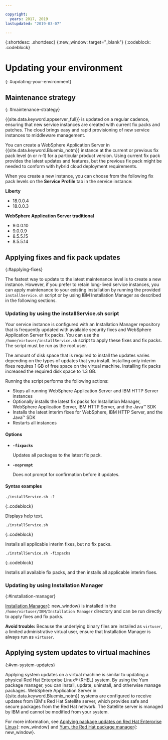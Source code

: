 ```yaml
---

copyright:
  years: 2017, 2019
lastupdated: "2019-03-07"

---
```


{:shortdesc: .shortdesc}
{:new_window: target="_blank"}
{:codeblock: .codeblock}

# Updating your environment
{: #updating-your-environment}

## Maintenance strategy
{: #maintenance-strategy}

{{site.data.keyword.appserver_full}} is updated on a regular cadence, ensuring that new service instances are created with current fix packs and patches. The cloud brings easy and rapid provisioning of new service instances to middleware management.

You can create a WebSphere Application Server in {{site.data.keyword.Bluemix_notm}} instance at the current or previous fix pack level (n or n-1) for a particular product version. Using current fix pack provides the latest updates and features, but the previous fix pack might be needed to conform with hybrid cloud deployment requirements.

When you create a new instance, you can choose from the following fix pack levels on the **Service Profile** tab in the service instance:

**Liberty**
  * 18.0.0.4
  * 18.0.0.3

**WebSphere Application Server traditional**
  * 9.0.0.10
  * 9.0.0.9
  * 8.5.5.15
  * 8.5.5.14

## Applying fixes and fix pack updates
{:#applying-fixes}

The fastest way to update to the latest maintenance level is to create a new instance. However, if you prefer to retain long-lived service instances, you can apply maintenance to your existing installation by running the provided `installService.sh` script or by using IBM Installation Manager as described in the following sections.

### Updating by using the installService.sh script

Your service instance is configured with an Installation Manager repository that is frequently updated with available security fixes and WebSphere Application Server fix packs. You can use the `/home/virtuser/installService.sh` script to apply these fixes and fix packs. The script must be run as the root user.

The amount of disk space that is required to install the updates varies depending on the types of updates that you install. Installing only interim fixes requires 1 GB of free space on the virtual machine. Installing fix packs increased the required disk space to 1.3 GB.

Running the script performs the following actions:

* Stops all running WebSphere Application Server and IBM HTTP Server instances
* Optionally installs the latest fix packs for Installation Manager, WebSphere Application Server, IBM HTTP Server, and the Java&trade; SDK
* Installs the latest interim fixes for WebSphere, IBM HTTP Server, and the Java&trade; SDK
* Restarts all instances

#### Options
* **`-fixpacks`**

    Updates all packages to the latest fix pack.
* **`-noprompt`**

    Does not prompt for confirmation before it updates.

#### Syntax examples

```
./installService.sh -?
```
{:.codeblock}

Displays help text.


```
./installService.sh
```
{:.codeblock}

Installs all applicable interim fixes, but no fix packs.


```
./installService.sh -fixpacks
```
{:.codeblock}

Installs all available fix packs, and then installs all applicable interim fixes.

### Updating by using Installation Manager
{:#installation-manager}

[Installation Manager](http://www.ibm.com/support/knowledgecenter/SSDV2W_1.8.5/){: new_window} is installed in the `/home/virtuser/IBM/Installation Manager` directory and can be run directly to apply fixes and fix packs.

**Avoid trouble:** Because the underlying binary files are installed as `virtuser`, a limited administrative virtual user, ensure that Installation Manager is always run as `virtuser`.

## Applying system updates to virtual machines
{:#vm-system-updates}

Applying system updates on a virtual machine is similar to updating a physical Red Hat Enterprise Linux&reg; (RHEL) system. By using the Yum package manager, you can install, update, uninstall, and otherwise manage packages. WebSphere Application Server in {{site.data.keyword.Bluemix_notm}} systems are configured to receive updates from IBM's Red Hat Satellite server, which provides safe and secure packages from the Red Hat network. The Satellite server is managed by IBM and cannot be modified from your system.

For more information, see [Applying package updates on Red Hat Enterprise Linux](https://access.redhat.com/articles/11258#rhel6){: new_window} and [Yum, the Red Hat package manager](https://access.redhat.com/documentation/en-US/Red_Hat_Enterprise_Linux/6/html/Deployment_Guide/ch-yum.html){: new_window}.
